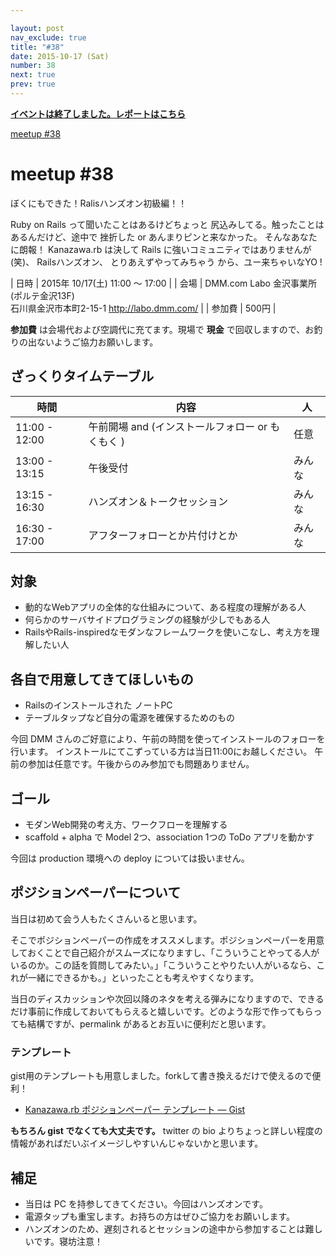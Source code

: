 ```yaml
---

layout: post
nav_exclude: true
title: "#38"
date: 2015-10-17 (Sat)
number: 38
next: true
prev: true
---
```


<p>
<a href="/38/report"><strong>イベントは終了しました。レポートはこちら</strong></a></p>

<div class="doorkeeper-widget">
<a class="doorkeeper-registration-widget" href="https://kzrb.doorkeeper.jp/events/32361">meetup
#38</a><script src="https://widgets.doorkeeper.jp/w/widget.js"></script>

</div>

meetup #38
===========

ぼくにもできた！Ralisハンズオン初級編！！

Ruby on Rails って聞いたことはあるけどちょっと
尻込みしてる。触ったことはあるんだけど、途中で
挫折した or あんまりピンと来なかった。
そんなあなたに朗報！ Kanazawa.rb は決して
Rails に強いコミュニティではありませんが(笑)、
Railsハンズオン、 とりあえずやってみちゃう
から、ユー来ちゃいなYO !


| 日時   | 2015年 10/17(土) 11:00 〜 17:00 |
| 会場   | DMM.com Labo 金沢事業所(ポルテ金沢13F)<br>石川県金沢市本町2-15-1 <a href="http://labo.dmm.com/">http://labo.dmm.com/</a> |
| 参加費 | 500円 |


**参加費** は会場代および空調代に充てます。現場で **現金** で回収しますので、お釣りの出ないようご協力お願いします。

ざっくりタイムテーブル
----------------------

 |時間           |内容                                              |人|
 |---------------|--------------------------------------------------|--------|
 |11:00 - 12:00  |午前開場 and (インストールフォロー or もくもく )  |任意|
 |13:00 - 13:15  |午後受付                                          |みんな|
 |13:15 - 16:30  |ハンズオン＆トークセッション                      |みんな|
 |16:30 - 17:00  |アフターフォローとか片付けとか                    |みんな|

対象
----

* 動的なWebアプリの全体的な仕組みについて、ある程度の理解がある人
* 何らかのサーバサイドプログラミングの経験が少しでもある人
* RailsやRails-inspiredなモダンなフレームワークを使いこなし、考え方を理解したい人

各自で用意してきてほしいもの
----------------------------

* Railsのインストールされた ノートPC
* テーブルタップなど自分の電源を確保するためのもの

今回 DMM
さんのご好意により、午前の時間を使ってインストールのフォローを行います。
インストールにてこずっている方は当日11:00にお越しください。
午前の参加は任意です。午後からのみ参加でも問題ありません。

ゴール
------

* モダンWeb開発の考え方、ワークフローを理解する
* scaffold + alpha で Model 2つ、association 1つの ToDo アプリを動かす

今回は production 環境への deploy については扱いません。

ポジションペーパーについて
--------------------------

当日は初めて会う人もたくさんいると思います。

そこでポジションペーパーの作成をオススメします。ポジションペーパーを用意しておくことで自己紹介がスムーズになりますし、「こういうことやってる人がいるのか。この話を質問してみたい。」「こういうことやりたい人がいるなら、これが一緒にできるかも。」といったことも考えやすくなります。

当日のディスカッションや次回以降のネタを考える弾みになりますので、できるだけ事前に作成しておいてもらえると嬉しいです。どのような形で作ってもらっても結構ですが、permalink
があるとお互いに便利だと思います。

### テンプレート

gist用のテンプレートも用意しました。forkして書き換えるだけで使えるので便利！

* [Kanazawa.rb ポジションペーパー テンプレート — Gist](https://gist.github.com/5a523ec3180002229a32)

**もちろん gist でなくても大丈夫です。** twitter の bio
よりちょっと詳しい程度の情報があればだいぶイメージしやすいんじゃないかと思います。

補足
----

* 当日は PC を持参してきてください。今回はハンズオンです。
* 電源タップも重宝します。お持ちの方はぜひご協力をお願いします。
* ハンズオンのため、遅刻されるとセッションの途中から参加することは難しいです。寝坊注意！
